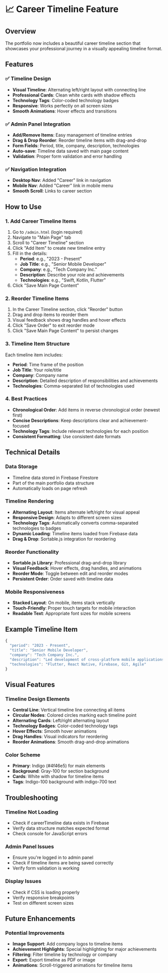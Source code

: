 # 📈 Career Timeline Feature

## Overview
The portfolio now includes a beautiful career timeline section that showcases your professional journey in a visually appealing timeline format.

## Features

### ✅ Timeline Design
- **Visual Timeline**: Alternating left/right layout with connecting line
- **Professional Cards**: Clean white cards with shadow effects
- **Technology Tags**: Color-coded technology badges
- **Responsive**: Works perfectly on all screen sizes
- **Smooth Animations**: Hover effects and transitions

### ✅ Admin Panel Integration
- **Add/Remove Items**: Easy management of timeline entries
- **Drag & Drop Reorder**: Reorder timeline items with drag-and-drop
- **Form Fields**: Period, title, company, description, technologies
- **Auto-save**: Timeline data saved with main page content
- **Validation**: Proper form validation and error handling

### ✅ Navigation Integration
- **Desktop Nav**: Added "Career" link in navigation
- **Mobile Nav**: Added "Career" link in mobile menu
- **Smooth Scroll**: Links to career section

## How to Use

### 1. Add Career Timeline Items
1. Go to `/admin.html` (login required)
2. Navigate to "Main Page" tab
3. Scroll to "Career Timeline" section
4. Click "Add Item" to create new timeline entry
5. Fill in the details:
   - **Period**: e.g., "2023 - Present"
   - **Job Title**: e.g., "Senior Mobile Developer"
   - **Company**: e.g., "Tech Company Inc."
   - **Description**: Describe your role and achievements
   - **Technologies**: e.g., "Swift, Kotlin, Flutter"
6. Click "Save Main Page Content"

### 2. Reorder Timeline Items
1. In the Career Timeline section, click "Reorder" button
2. Drag and drop items to reorder them
3. Visual feedback shows drag handles and hover effects
4. Click "Save Order" to exit reorder mode
5. Click "Save Main Page Content" to persist changes

### 3. Timeline Item Structure
Each timeline item includes:
- **Period**: Time frame of the position
- **Job Title**: Your role/title
- **Company**: Company name
- **Description**: Detailed description of responsibilities and achievements
- **Technologies**: Comma-separated list of technologies used

### 4. Best Practices
- **Chronological Order**: Add items in reverse chronological order (newest first)
- **Concise Descriptions**: Keep descriptions clear and achievement-focused
- **Technology Tags**: Include relevant technologies for each position
- **Consistent Formatting**: Use consistent date formats

## Technical Details

### Data Storage
- Timeline data stored in Firebase Firestore
- Part of the main portfolio data structure
- Automatically loads on page refresh

### Timeline Rendering
- **Alternating Layout**: Items alternate left/right for visual appeal
- **Responsive Design**: Adapts to different screen sizes
- **Technology Tags**: Automatically converts comma-separated technologies to badges
- **Dynamic Loading**: Timeline items loaded from Firebase data
- **Drag & Drop**: Sortable.js integration for reordering

### Reorder Functionality
- **Sortable.js Library**: Professional drag-and-drop library
- **Visual Feedback**: Hover effects, drag handles, and animations
- **Reorder Mode**: Toggle between edit and reorder modes
- **Persistent Order**: Order saved with timeline data

### Mobile Responsiveness
- **Stacked Layout**: On mobile, items stack vertically
- **Touch-Friendly**: Proper touch targets for mobile interaction
- **Readable Text**: Appropriate font sizes for mobile screens

## Example Timeline Item

```javascript
{
  "period": "2023 - Present",
  "title": "Senior Mobile Developer",
  "company": "Tech Company Inc.",
  "description": "Led development of cross-platform mobile applications using Flutter and React Native. Managed team of 5 developers and delivered 3 major app releases.",
  "technologies": "Flutter, React Native, Firebase, Git, Agile"
}
```

## Visual Features

### Timeline Design Elements
- **Central Line**: Vertical timeline line connecting all items
- **Circular Nodes**: Colored circles marking each timeline point
- **Alternating Cards**: Left/right alternating layout
- **Technology Badges**: Color-coded technology tags
- **Hover Effects**: Smooth hover animations
- **Drag Handles**: Visual indicators for reordering
- **Reorder Animations**: Smooth drag-and-drop animations

### Color Scheme
- **Primary**: Indigo (#4f46e5) for main elements
- **Background**: Gray-100 for section background
- **Cards**: White with shadow for timeline items
- **Tags**: Indigo-100 background with indigo-700 text

## Troubleshooting

### Timeline Not Loading
- Check if careerTimeline data exists in Firebase
- Verify data structure matches expected format
- Check console for JavaScript errors

### Admin Panel Issues
- Ensure you're logged in to admin panel
- Check if timeline items are being saved correctly
- Verify form validation is working

### Display Issues
- Check if CSS is loading properly
- Verify responsive breakpoints
- Test on different screen sizes

## Future Enhancements

### Potential Improvements
- **Image Support**: Add company logos to timeline items
- **Achievement Highlights**: Special highlighting for major achievements
- **Filtering**: Filter timeline by technology or company
- **Export**: Export timeline as PDF or image
- **Animations**: Scroll-triggered animations for timeline items 
